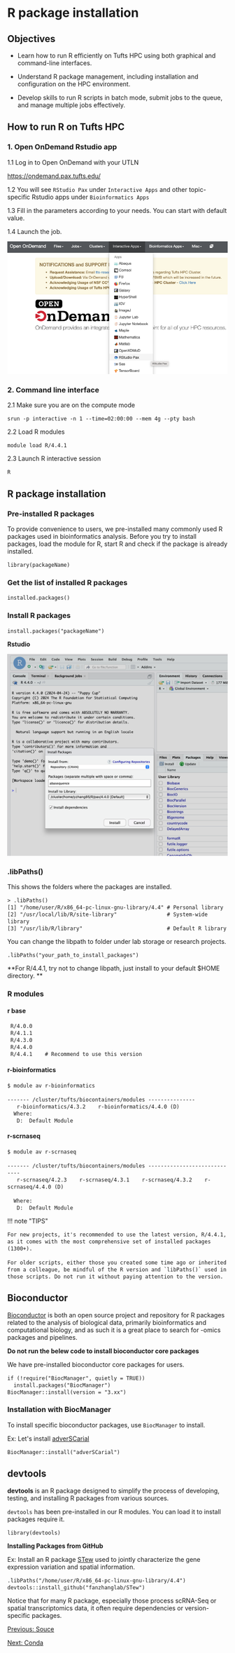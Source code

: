 # R package installation



## Objectives

* Learn how to run R efficiently on Tufts HPC using both graphical and command-line interfaces.

* Understand R package management, including installation and configuration on the HPC environment.

* Develop skills to run R scripts in batch mode, submit jobs to the queue, and manage multiple jobs effectively.

## How to run R on Tufts HPC

### 1. Open OnDemand Rstudio app

 1.1 Log in to Open OnDemand with your UTLN

https://ondemand.pax.tufts.edu/

1.2 You will see `RStudio Pax` under `Interactive Apps` and other topic-specific Rstudio apps under `Bioinformatics Apps`

1.3 Fill in the parameters according to your needs. You can start with default value. 

1.4 Launch the job.  



![openondemand](images/ondemand_app.png)

### 2. Command line interface 

2.1 Make sure you are on the compute mode

```
srun -p interactive -n 1 --time=02:00:00 --mem 4g --pty bash
```

2.2 Load R modules

```
module load R/4.4.1
```

2.3 Launch R interactive session

```
R
```



## R package installation

### Pre-installed R packages

To provide convenience to users, we pre-installed many commonly used R packages used in bioinformatics analysis. Before you try to install packages, load the module for R, start R and check if the package is already installed. 

```
library(packageName)
```

### Get the list of installed R packages

```
installed.packages()
```

### Install R packages

```
install.packages("packageName")
```

**Rstudio** 

![rstudio_install](images/rstudio_install.png)

### .libPaths()

This shows the folders where the packages are installed. 

```
> .libPaths()
[1] "/home/user/R/x86_64-pc-linux-gnu-library/4.4" # Personal library
[2] "/usr/local/lib/R/site-library"                # System-wide library
[3] "/usr/lib/R/library"                           # Default R library

```



You can change the libpath to folder under lab storage or research projects. 

```
.libPaths("your_path_to_install_packages")
```

**For R/4.4.1, try not to change libpath, just install to your default $HOME directory. **



### R modules 

#### r base

```
 R/4.0.0 
 R/4.1.1 
 R/4.3.0 
 R/4.4.0
 R/4.4.1    # Recommend to use this version
```

#### r-bioinformatics

```
$ module av r-bioinformatics

------- /cluster/tufts/biocontainers/modules ---------------
   r-bioinformatics/4.3.2    r-bioinformatics/4.4.0 (D)
  Where:
   D:  Default Module
```

#### r-scrnaseq

```
$ module av r-scrnaseq

------- /cluster/tufts/biocontainers/modules -----------------------------
   r-scrnaseq/4.2.3    r-scrnaseq/4.3.1    r-scrnaseq/4.3.2    r-scrnaseq/4.4.0 (D)

  Where:
   D:  Default Module
```



!!! note "TIPS"

    For new projects, it's recommended to use the latest version, R/4.4.1, as it comes with the most comprehensive set of installed packages (1300+).
    
    For older scripts, either those you created some time ago or inherited from a colleague, be mindful of the R version and `libPaths()` used in those scripts. Do not run it without paying attention to the version. 



## Bioconductor

[Bioconductor](https://bioconductor.org/) is both an open source project and repository for R packages related to the analysis of biological data, primarily bioinformatics and computational biology, and as such it is a great place to search for -omics packages and pipelines. 

**Do not run the belew code to install bioconductor core packages**

We have pre-installed bioconductor core packages for users. 

```
if (!require("BiocManager", quietly = TRUE))
  install.packages("BiocManager")
BiocManager::install(version = "3.xx")
```

### Installation with BiocManager

To install specific bioconductor packages, use `BiocManager` to install. 

Ex: Let's install [adverSCarial](https://www.bioconductor.org/packages/release/bioc/html/adverSCarial.html) 

```
BiocManager::install("adverSCarial")
```



## devtools

**devtools** is an R package designed to simplify the process of developing, testing, and installing R packages from various sources.

`devtools` has been pre-installed in our R modules. You can load it to install packages require it. 

```
library(devtools)
```

**Installing Packages from GitHub** 

Ex: Install an R package [STew](https://github.com/fanzhanglab/STew) used to jointly characterize the gene expression variation and spatial information.

```
.libPaths("/home/user/R/x86_64-pc-linux-gnu-library/4.4")
devtools::install_github("fanzhanglab/STew")
```

Notice that for many R package, especially those process scRNA-Seq or spatial transcriptomics data, it often require dependencies or version-specific packages. 

[Previous: Souce](01_source.md)

[Next: Conda](03_conda.md)
